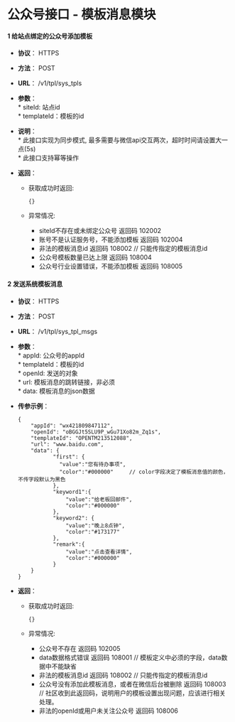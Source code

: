# 公众号接口 - 模板消息模块

#### 1 给站点绑定的公众号添加模板
* **协议**： HTTPS
* **方法**： POST
* **URL**： /v1/tpl/sys_tpls
* **参数**：  
        * siteId: 站点id  
        * templateId：模板的id  

        
* **说明**：  
        * 此接口实现为同步模式, 最多需要与微信api交互两次，超时时间请设置大一点(5s)  
        * 此接口支持幂等操作

* **返回**：
    * 获取成功时返回:

        ```
        {}
        ```
        
    * 异常情况: 
        * siteId不存在或未绑定公众号 返回码 102002
        * 账号不是认证服务号，不能添加模板 返回码 102004
        * 非法的模板消息id 返回码 108002  // 只能传指定的模板消息id
        * 公众号模板数量已达上限  返回码 108004
        * 公众号行业设置错误，不能添加模板 返回码 108005
        
#### 2 发送系统模板消息
* **协议**： HTTPS
* **方法**： POST
* **URL**： /v1/tpl/sys_tpl_msgs
* **参数**：  
        * appId: 公众号的appId  
        * templateId：模板的id  
        * openId: 发送的对象  
        * url: 模板消息的跳转链接，非必须  
        * data: 模板消息的json数据  
* **传参示例**：
    ```
    {
    	"appId": "wx421809847112",
    	"openId": "oBGGJt5SLU9P_wGu71Xo82m_Zq1s",
    	"templateId": "OPENTM213512088",
    	"url": "www.baidu.com",
    	"data": {  
               "first": {
                 "value":"您有待办事项",
                 "color":"#000000"     // color字段决定了模板消息值的颜色，不传字段默认为黑色
               },
               "keyword1":{
                   "value":"给老板回邮件",
                   "color":"#000000"
               },
               "keyword2": {
                   "value":"晚上8点钟",
                   "color":"#173177"
               },
               "remark":{
                   "value":"点击查看详情",
                   "color":"#000000"
               }
    	}
    }
    ```

* **返回**：
    * 获取成功时返回:

        ```
        {}
        ```
        
    * 异常情况: 
        * 公众号不存在 返回码 102005
        * data数据格式错误 返回码 108001 // 模板定义中必须的字段，data数据中不能缺省
        * 非法的模板消息id 返回码 108002  // 只能传指定的模板消息id
        * 公众号没有添加此模板消息，或者在微信后台被删除 返回码 108003  // 社区收到此返回码，说明用户的模板设置出现问题，应该进行相关处理。
        * 非法的openId或用户未关注公众号 返回码 108006

